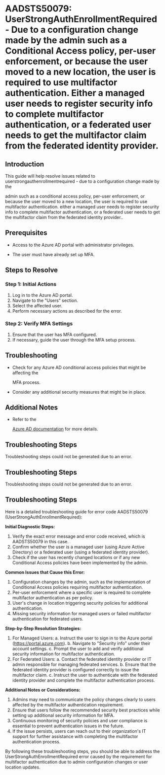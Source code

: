 
# AADSTS50079: UserStrongAuthEnrollmentRequired - Due to a configuration change made by the admin such as a Conditional Access policy, per-user enforcement, or because the user moved to a new location, the user is required to use multifactor authentication. Either a managed user needs to register security info to complete multifactor authentication, or a federated user needs to get the multifactor claim from the federated identity provider.


## Introduction

This guide will help resolve issues related to
userstrongauthenrollmentrequired - due to a configuration change made by the

admin such as a conditional access policy, per-user enforcement, or because the
user moved to a new location, the user is required to use multifactor
authentication. either a managed user needs to register security info to
complete multifactor authentication, or a federated user needs to get the
multifactor claim from the federated identity provider..


## Prerequisites


* Access to the Azure AD portal with administrator privileges.

* The user must have already set up MFA.


## Steps to Resolve


### Step 1: Initial Actions

1. Log in to the Azure AD portal.
2. Navigate to the "Users" section.
3. Select the affected user.
4. Perform necessary actions as described for the error.


### Step 2: Verify MFA Settings

1. Ensure that the user has MFA configured.
2. If necessary, guide the user through the MFA setup process.


## Troubleshooting


* Check for any Azure AD conditional access policies that might be affecting the

  MFA process.

* Consider any additional security measures that might be in place.


## Additional Notes


* Refer to the

  [Azure AD 
documentation](https://learn.microsoft.com/en-us/azure/active-directory/)
  for more details.


## Troubleshooting Steps

Troubleshooting steps could not be generated due to an error.


## Troubleshooting Steps

Troubleshooting steps could not be generated due to an error.


## Troubleshooting Steps

Here is a detailed troubleshooting guide for error code AADSTS50079
(UserStrongAuthEnrollmentRequired):

**Initial Diagnostic Steps:** 

1. Verify the exact error message and error code received, which is AADSTS50079
   in this case.
2. Confirm whether the user is a managed user (using Azure Active Directory) or
   a federated user (using a federated identity provider).
3. Check if the user has recently changed locations or if any new Conditional
   Access policies have been implemented by the admin.

**Common Issues that Cause this Error:** 

1. Configuration changes by the admin, such as the implementation of Conditional
   Access policies requiring multifactor authentication.
2. Per-user enforcement where a specific user is required to complete
   multifactor authentication as per policy.
3. User's change in location triggering security policies for additional
   authentication.
4. Missing security information for managed users or failed multifactor
   authentication for federated users.

**Step-by-Step Resolution Strategies:** 

1. For Managed Users: a. Instruct the user to sign in to the Azure portal
   (https://portal.azure.com). b. Navigate to "Security info" under their
   account settings. c. Prompt the user to add and verify additional security
   information for multifactor authentication.
2. For Federated Users: a. Contact the federated identity provider or IT admin
   responsible for managing federated services. b. Ensure that the federated
   identity provider is configured correctly to issue the multifactor claim. c.
   Instruct the user to authenticate with the federated identity provider and
   complete the multifactor authentication process.

**Additional Notes or Considerations:** 

1. Admins may need to communicate the policy changes clearly to users affected
   by the multifactor authentication requirement.
2. Ensure that users follow the recommended security best practices while
   setting up additional security information for MFA.
3. Continuous monitoring of security policies and user compliance is essential
   to prevent authentication issues in the future.
4. If the issue persists, users can reach out to their organization's IT support
   for further assistance with completing the multifactor authentication
   process.

By following these troubleshooting steps, you should be able to address the
UserStrongAuthEnrollmentRequired error caused by the requirement for multifactor
authentication due to admin configuration changes or user location updates.